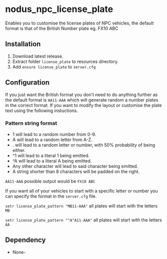 # nodus_npc_license_plate
Enables you to customise the license plates of NPC vehicles, the default format is that of the British Number plate eg. FX10 ABC

## Installation
1. Download latest release.
2. Extract folder `license_plate` to resources directory.
3. Add `ensure license_plate` to `server.cfg`

## Configuration
If you just want the British format you don't need to do anything further as the default format is `AA11-AAA` which will generate random a number plates in the correct format.  If you want to modify the layout or customise the plate text using the following instuctions.

### Pattern string format
- 1 will lead to a random number from 0-9.
- A will lead to a random letter from A-Z.
- . will lead to a random letter or number, with 50% probability of being either.
- ^1 will lead to a literal 1 being emitted.
- ^A will lead to a literal A being emitted.
- Any other character will lead to said character being emitted.
- A string shorter than 8 characters will be padded on the right.

`AA11-AAA` possible output would be `FX10 ABC`

If you want all of your vehicles to start with a specific letter or number you can specify the format in the `server.cfg` file.

`setr license_plate_pattern "MB11-AAA"` all plates will start with the letters `MB`

`setr license_plate_pattern "^A^A11-AAA"` all plates will start with the letters `AA`

## Dependency
* None- 
